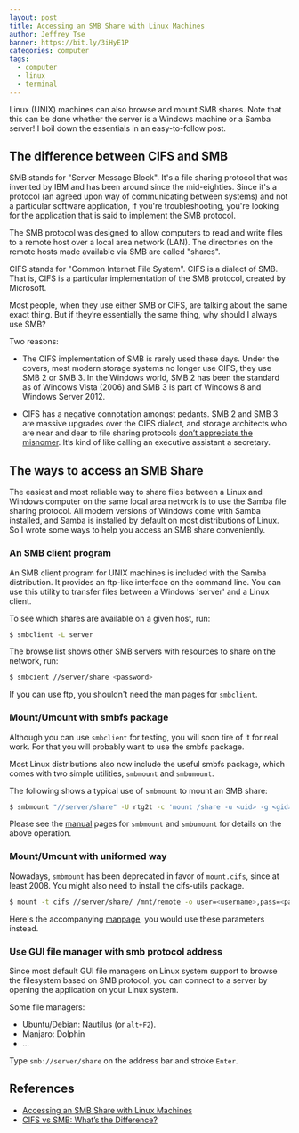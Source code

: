```yaml
---
layout: post
title: Accessing an SMB Share with Linux Machines
author: Jeffrey Tse
banner: https://bit.ly/3iHyE1P
categories: computer
tags:
  - computer
  - linux
  - terminal
---
```


Linux (UNIX) machines can also browse and mount SMB shares. Note that this can
be done whether the server is a Windows machine or a Samba server! I boil down
the essentials in an easy-to-follow post.

## The difference between CIFS and SMB

SMB stands for "Server Message Block". It's a file sharing protocol that was
invented by IBM and has been around since the mid-eighties. Since it's a
protocol (an agreed upon way of communicating between systems) and not a
particular software application, if you're troubleshooting, you're looking for
the application that is said to implement the SMB protocol.

The SMB protocol was designed to allow computers to read and write files to a
remote host over a local area network (LAN). The directories on the remote
hosts made available via SMB are called "shares".

CIFS stands for "Common Internet File System". CIFS is a dialect of SMB. That
is, CIFS is a particular implementation of the SMB protocol, created by Microsoft.

Most people, when they use either SMB or CIFS, are talking about the same exact
thing. But if they’re essentially the same thing, why should I always use SMB?

Two reasons:

- The CIFS implementation of SMB is rarely used these days. Under the covers,
  most modern storage systems no longer use CIFS, they use SMB 2 or SMB 3. In
  the Windows world, SMB 2 has been the standard as of Windows Vista (2006)
  and SMB 3 is part of Windows 8 and Windows Server 2012.

- CIFS has a negative connotation amongst pedants. SMB 2 and SMB 3 are massive
  upgrades over the CIFS dialect, and storage architects who are near and dear
  to file sharing protocols [don’t appreciate the misnomer](http://blog.fosketts.net/2012/02/16/cifs-smb/).
  It’s kind of like calling an executive assistant a secretary.

## The ways to access an SMB Share

The easiest and most reliable way to share files between a Linux and Windows
computer on the same local area network is to use the Samba file sharing
protocol. All modern versions of Windows come with Samba installed, and
Samba is installed by default on most distributions of Linux. So I wrote some
ways to help you access an SMB share conveniently.

### An SMB client program

An SMB client program for UNIX machines is included with the Samba distribution.
It provides an ftp-like interface on the command line. You can use this utility
to transfer files between a Windows 'server' and a Linux client.

To see which shares are available on a given host, run:

```bash
$ smbclient -L server
```

The browse list shows other SMB servers with resources to share on the network,
run:

```bash
$ smbcient //server/share <password>
```

If you can use ftp, you shouldn't need the man pages for `smbclient`.

### Mount/Umount with smbfs package

Although you can use `smbclient` for testing, you will soon tire of it for real
work. For that you will probably want to use the smbfs package.

Most Linux distributions also now include the useful smbfs package, which comes
with two simple utilities, `smbmount` and `smbumount`.


The following shows a typical use of `smbmount` to mount an SMB share:

```bash
$ smbmount "//server/share" -U rtg2t -c 'mount /share -u <uid> -g <gid>'
```

Please see the [manual](https://linux.die.net/man/8/smbmount) pages for
`smbmount` and `smbumount` for details on the above operation.

### Mount/Umount with uniformed way

Nowadays, `smbmount` has been deprecated in favor of `mount.cifs`, since at
least 2008. You might also need to install the cifs-utils package.

```bash
$ mount -t cifs //server/share/ /mnt/remote -o user=<username>,pass=<password>,uid=<username>,gid=<group>,noauto,user
```

Here's the accompanying [manpage](http://manpages.ubuntu.com/manpages/precise/en/man8/smbmount.8.html),
you would use these parameters instead.

### Use GUI file manager with smb protocol address

Since most default GUI file managers on Linux system support to browse the
filesystem based on SMB protocol, you can connect to a server by opening the
application on your Linux system.

Some file managers:

- Ubuntu/Debian: Nautilus (or `alt+F2`).
- Manjaro: Dolphin
- ...

Type `smb://server/share` on the address bar and stroke `Enter`.

## References

- [Accessing an SMB Share with Linux Machines](https://tldp.org/HOWTO/SMB-HOWTO-8.html)
- [CIFS vs SMB: What’s the Difference?](https://www.varonis.com/blog/cifs-vs-smb/)

